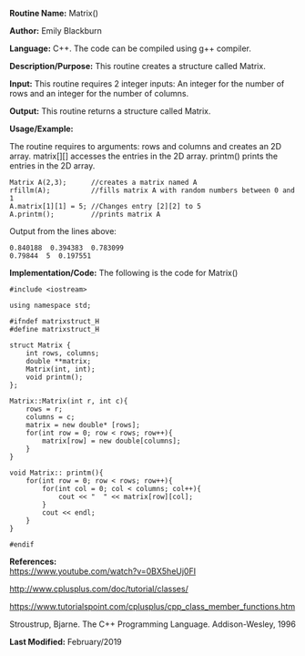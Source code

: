 **Routine Name:**           Matrix()

**Author:** Emily Blackburn

**Language:** C++. The code can be compiled using g++ compiler.

**Description/Purpose:** This routine creates a structure called Matrix.

**Input:** This routine requires 2 integer inputs: An integer for the number of rows and an integer for the number of columns.

**Output:** This routine returns a structure called Matrix. 

**Usage/Example:**

The routine requires to arguments: rows and columns and creates an 2D array. matrix[][] accesses the entries in the 2D array. printm() prints the entries in the 2D array. 

    Matrix A(2,3);      //creates a matrix named A
    rfillm(A);          //fills matrix A with random numbers between 0 and 1 
    A.matrix[1][1] = 5; //Changes entry [2][2] to 5
    A.printm();         //prints matrix A
     
Output from the lines above:

    0.840188  0.394383  0.783099
    0.79844  5  0.197551

**Implementation/Code:** The following is the code for Matrix()

    #include <iostream>

    using namespace std;

    #ifndef matrixstruct_H
    #define matrixstruct_H

    struct Matrix {
        int rows, columns;
        double **matrix;
        Matrix(int, int);
        void printm();
    };

    Matrix::Matrix(int r, int c){
        rows = r;
        columns = c;
        matrix = new double* [rows];
        for(int row = 0; row < rows; row++){
            matrix[row] = new double[columns];
        }
    }

    void Matrix:: printm(){
        for(int row = 0; row < rows; row++){
            for(int col = 0; col < columns; col++){
                cout << "  " << matrix[row][col];
            }
            cout << endl;
        }
    }

    #endif
    
**References:**   
https://www.youtube.com/watch?v=0BX5heUj0FI

http://www.cplusplus.com/doc/tutorial/classes/

https://www.tutorialspoint.com/cplusplus/cpp_class_member_functions.htm

Stroustrup, Bjarne. The C++ Programming Language. Addison-Wesley, 1996

**Last Modified:** February/2019
